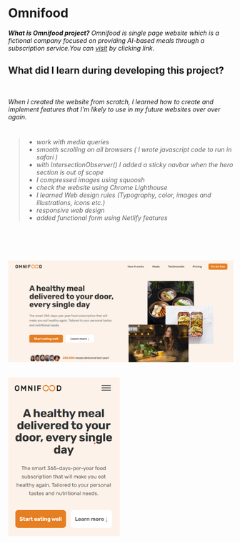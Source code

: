 # Omnifood

_**What is Omnifood project?** Omnifood is single page website which is a fictional company focused on providing AI-based meals through a subscription service.You can [visit](https://omnifood-gldn.netlify.app/) by clicking link._
<br/>

## What did I learn during developing this project?

<br/>

_When I created the website from scratch, I learned how to create and implement features that I'm likely to use in my future websites over over again._

> #
>
> - _work with media queries_
> - _smooth scrolling on all browsers ( I wrote javascript code to run in safari )_
> - _with IntersectionObserver() I added a sticky navbar when the hero section is out of scope_
> - _I compressed images using squoosh_
> - _check the website using Chrome Lighthouse_
> - _I learned Web design rules (Typography, color, images and illustrations, icons etc.)_
> - _responsive web design_
> - _added functional form using Netlify features_
>
> #

<br/>
<br/>

![pc-version](img/final-version/pc-version1.png)
<br/>
<br/>

<img src="img/final-version/mobile-version1.png" width="250" />
